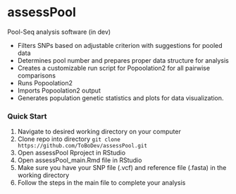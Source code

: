 # assessPool
Pool-Seq analysis software (in dev)

* Filters SNPs based on adjustable criterion with suggestions for pooled data 
* Determines pool number and prepares proper data structure for analysis
* Creates a customizable run script for Popoolation2 for all pairwise comparisons
* Runs Popoolation2
* Imports Popoolation2 output
* Generates population genetic statistics and plots for data visualization.

### Quick Start
  1. Navigate to desired working directory on your computer
  2. Clone repo into directory
    `git clone https://github.com/ToBoDev/assessPool.git` 
  3. Open assessPool Rproject in RStudio
  4. Open assessPool_main.Rmd file in RStudio
  5. Make sure you have your SNP file (.vcf) and reference file (.fasta) in the working directory
  5. Follow the steps in the main file to complete your analysis
  
